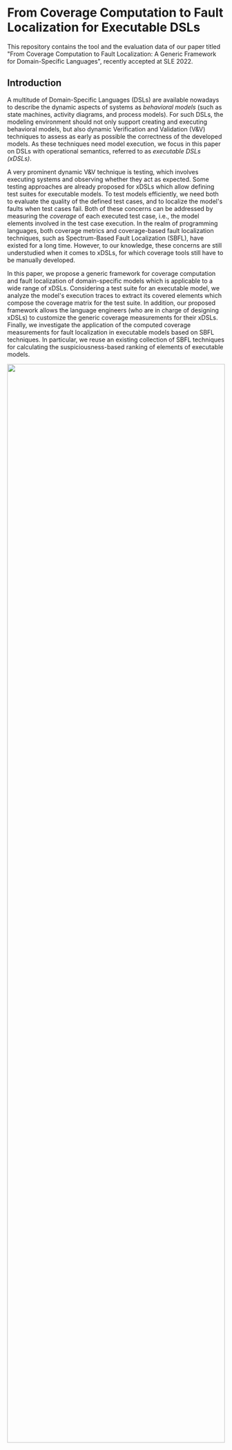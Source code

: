 # From Coverage Computation to Fault Localization for Executable DSLs
This repository contains the tool and the evaluation data of our paper titled "From Coverage Computation to Fault Localization: A Generic Framework for Domain-Specific Languages", recently accepted at SLE 2022.

## Introduction
A multitude of Domain-Specific Languages (DSLs) are available nowadays to describe the dynamic aspects of systems as *behavioral models*
(such as state machines, activity diagrams, and process models).
For such DSLs, the modeling environment should not only support creating and executing behavioral models, but also dynamic Verification and Validation (V&V) techniques to assess as early as possible the correctness of the developed models. As these techniques need model execution, we focus in this paper on DSLs with operational semantics, referred to as *executable DSLs (xDSLs)*.

A very prominent dynamic V&V technique is testing, which involves executing systems and observing whether they act as expected. 
Some testing approaches are already proposed for xDSLs which allow defining test suites for executable models.
To test models efficiently, we need both to evaluate the quality of the defined test cases, and to localize the model's faults when test cases fail.
Both of these concerns can be addressed by measuring the *coverage* of each executed test case, i.e., the model elements involved in the test case execution. 
In the realm of programming languages, both coverage metrics and coverage-based fault localization techniques, such as Spectrum-Based Fault Localization (SBFL), have existed for a long time.
However, to our knowledge, these concerns are still understudied when it comes to xDSLs, for which coverage tools still have to be manually developed.

In this paper, we propose a generic framework for coverage computation and fault localization of domain-specific models which is applicable to a wide range of xDSLs.
Considering a test suite for an executable model, we analyze the model's execution traces to extract its covered elements which compose the coverage matrix for the test suite.
In addition, our proposed framework allows the language engineers (who are in charge of designing xDSLs) to customize the generic coverage measurements for their xDSLs. 
Finally, we investigate the application of the computed coverage measurements for fault localization in executable models based on SBFL techniques. In particular, we reuse an existing collection of SBFL techniques for calculating the suspiciousness-based ranking of elements of executable models.

<p align="center">
    <img src="Screenshots/Overview.jpg"  width="100%" height="80%">
</p>

This repository contains our provided tool built atop the Eclipse GEMOC Studio.
We also conducted an empirical evaluation of our approach for four different xDSLs to assess its applicability. 
In total, we wrote 294 test cases for 21 executable models with sizes ranging from 7 to 571 elements.
We injected faults into these executable models using [WODEL model mutation tool](https://gomezabajo.github.io/Wodel/) and we executed our approach for 1261 mutants of the executable models.
We observed that meaningful coverage matrices can be automatically constructed for the test suites of all examined mutants and that it allows the application of existing SBFL techniques for successfully tracking the faulty model elements, thus demonstrating the usefulness of the generically computed coverage measurements.

## Overview
1.	*Tool*: a set of eclipse plugins
- **coverage_Tool**: the coverage computation tool (`coverage.computation` plugin) and the textual syntax of the DSL-Specific Coverage metalanguage.
- **faultLocalization_Tool**: the fault localization tool (`faultLocalization` plugin).
- **testing_tool**: the plugins of our testing framework that are used for the definition and execution of the test cases for executable models (To access the latest version of them, use the [main repository](https://gitlab.univ-nantes.fr/naomod/faezeh-public/xtdl)).
2. *xDSLs*: the implementation of four Executable Domain-Specific Languages (xDSLs) of our case study, including:
    
    2.1. **xFSM** (taken from [GEMOC official samples](https://github.com/eclipse/gemoc-studio/tree/master/official_samples/K3FSM))

    2.2. **xArduino** (inspired from [Arduino Designer Project](https://github.com/mbats/arduino))

    2.3. **xPSSM** (taken from [examples of behavioral interface project](https://github.com/tetrabox/examples-behavioral-interface/tree/master/languages/statemachines))

    2.4. **xMiniJava** (inspired from [MiniJava project](https://www.cambridge.org/resources/052182060X) and taken from [MiniJava implementation in GEMOC](https://github.com/gemoc/minijava))
    
    The implementation of xDSLs involves several projects:

- <u>Abstract Syntax</u>: containing the `Ecore` metamodel of the xDSL and the java code generated from it using the `.genmodel` file.
- <u>Operational Semantics</u>: containing the interpreter of the xDSL implemented in `Xtend`.
- <u>Behavioral Interface</u>: containing a `.bi` file that is the interface of the xDSL and a java class that do the setups, so GEMOC engines can find and use the interface (Please note that only *xArduino* and *xPSSM* have such an interface)
- <u>Coverage Rules</u>: definition of a set of DSL-Specific coverage rules in a `.cov` file (Please note that the *xFSM* does not have any coverage rule)
- <u>Executable DSL</u>: containing a `.dsl` file that specifies the name of the xdsl, the path to the `.ecore` file, the list of execution rules of the operational semantics, the id of the behavioral interface project, and the path to the coverage rules.
- <u>Mutation Operators</u>: containing a `.mutator` file which includes the mutation operators defined for the xDSL using [WODEL language](https://gomezabajo.github.io/Wodel/)

    **NOTE**: Currently, we do not provide any graphical syntax for the xDSLs.

3.	*xModels&Tests*: the executable models conforming to each xDSL, a set of mutants generated for each of them (by applying the provided mutation operators using WODEL mutant generator), and a test project containing a test suite along with its execution result and its coverage report (under `result_coverage` directory).

    **NOTE**: There are also Excel files containing data related to the evaluation of the `fault localization` component.

4. *Evaluation*: 
- a tool for evaluating both coverage and fault localization tools (`org.imt.sbfl.evaluation` plugin) to answer the first and the third research questions of the paper.
- *Data4CodeCover*: the equivalent java implementation of the xMiniJava models (taken from [here](https://www.cambridge.org/resources/052182060X/#programs)), and the JUnit tests corresponding to the xMiniJava tests. This data is used to compute the statement coverage of the JUnit tests with [CodeCover](http://codecover.org/index.html) tool to answer the second research question of the paper.
- An Excel file containing detailed data of the paper’s evaluation.

## Setup
**Requirements**: 
- *Operating System*: Windows 10
- Java 16
- GEMOC Studio Version 3.5.0: https://gemoc.org/download.html
- TDL: https://tdl.etsi.org/eclipse/latest/ (TDL Metamodel Version 1.4.0)

After downloading GEMOC Studio, unzip the folder and run it:
1.	Run `GemocStudio` application

    <p align="center">
        <img src="Screenshots/runGemoc.png"  width="80%" height="60%">
    </p>

    If it shows an error related to the incompatible java versions, you need to edit the `.ini` file (the `GemocSudio configuration settings` file as shown in the above picture under the `GemocStudio application`) and add the path of your installed java using `-vm` key right before the `-vmargs` key. For example,
    
        -vm
        C:/Program Files/Java/jdk-16.0.2/bin/javaw.exe
        -vmargs
        ...


2.	It asks for a workspace, either select an existing workspace or a new folder, then select `Launch`

<p align="center">
    <img src="Screenshots/selectWorkspace.png"  width="60%" height="50%">
</p>

3.	You need to install TDL using the provided update site. To do this, go to the `Help` menu and select `Install new Software`. Add the TDL update site and click on `Next`. Accept the license and follow the steps. At the end, it asks to restart the workspace.

    <p align="center">
        <img src="Screenshots/installTDL.png"  width="70%" height="50%">
    </p>
    
    You may receive an error as "Cannot perform the operation" for two plugins: `converters to/from TDL` and `TDL graphical editor`. In this case, Eclipse will suggest skipping their installation and installing everything else. You can continue with this option as these two plugins are not necessary for our tool.

4.	An empty workspace will be shown. Import the projects from the `Tool` directory using `Import projects` option shown in the `Project Explorer` or from `File` menu -> `Import` -> `Existing Projects into Workspace` -> `Select Root Directory` (browse to the **Tool** directory) -> `Select Folder` -> `Finish`.

<p align="center">
    <img src="Screenshots/importProjects.png"  width="70%" height="70%">
</p>
  
**NOTE**: In our case study, we experimented our tool on four xDSLs. In this document, we will show how to run the experiment for the xArduino as it was also the running example of the paper. Nevertheless, you can follow the same steps for the other xDSLs.

## Usage
1.	Import the xArduino implementation from the `xDSLs/xArduino` directory in the same way described in the previous step. At the end, your project explorer should be as following picture:

<p align="center">
    <img src="Screenshots/projectExplorer.png"  width="40%" height="50%">
</p>

2. To deploy the tool and the xArduino DSL, we should run this workspace using `Eclipse Application` run configuration. To do this, follow: `Run` -> `Run Configurations` -> choose `Eclipse Application` from the list of available configurations and double click to create an instance of it. You can optionally change the default name and the `workspace data location` of this configuration instance. Finally, press `Run` to open a new Eclipse instance.

    <p align="center">
        <img src="Screenshots/runConfiguration.png"  width="80%" height="60%">
    </p>

    **Note**: The `workspace data location` defines the path to the workspace of the newly opened Eclipse instance.  

3. In the new Eclipse instance, import those projects from the `xModels&Tests` directory that you would like to try the tool for them. Here, we imported the projects related to the running example of the paper from the `xModels&Tests/XArduino-data` directory as follows:
- `Arduino.RunningExample_Model` project containing `runningExample_withDefect.model` that is an example Arduino xModel. It has a defect since the alarm is not ringing as expected when the sensor detects an obstacle (it is highlighted in red where alarm1 is mistakenly set to 1).
    
    <p align="center">
        <img src="Screenshots/xArduino-model.jpg"  width="40%" height="40%">
    </p>

    **NOTE**: Please note that the model is an XMI file and there is no graphical model in the `Arduino.RunningExample_Model` project such as the one shown in the above figure. We use the above figure just to make it more understandable for this tutorial. 
    To open the model using Tree editor, right-click on the `runningExample_withDefect.model` file, `Open with` -> `Other` -> `Sample Reflective Ecore Model Editor` -> `OK`.

- `Arduino.RunningExample_Test` project containing:

    a)	`testSuite.tdlan2`: a test suite for the model comprising 4 test cases, one of those briefly drawn in the following Figure and completely shown in the next tool screenshot using TDL textual syntax.
    
    <p align="center">
        <img src="Screenshots/xArduino-test.jpg"  width="40%" height="40%">
    </p>

    b)	`result_coverage/../testReport.xmi`: the result of test suite execution on the model.
    
    c)	`result_coverage/../testCoverage.xmi`: the result of coverage computation for the executed test suite.

    d) a copy of the executed test suite and a copy of the executed model under test for each executed test case. The elements of these copied models are referenced by the `testReport.xmi` and the `testCoverage.xmi` files. We copy them to make the report and the coverage files independent from the future changes of the test suite and the tested model.

    **NOTE**: The two files explained in (b) and (c) are indeed the output of our tool. We provided them here to be used during the evaluation of the tool, to check if the tool behaves as expected.

    <p align="center">
        <img src="Screenshots/importModel&tests.png">
    </p>

4. Run the test suite on the model by right clicking on the launcher file `/Arduino.RunningExample_Test/launcher/run-test.launch`-> `Run As` -> `run-test`.

    <p align="center">
        <img src="Screenshots/howToRunTest.png">
    </p>

    **NOTE**: We provided this launcher file for the sake of usage simplicity. If you had a new test suite and you would like to run it using the tool, the following steps must be followed:
    Right-click on your test suite (.tdlan2 file) -> `Run As` -> `Run Configurations...` -> select `Executable model with GEMOC Java engine` from the list of configurations on the left pane -> double click to create an instance of it -> `Browse` to locate your test suite file and set it as the `Model to execute` -> from the list of `Languages`, select `org.imt.xtdl.XTdl` that is the testing language of [[1]](https://faezeh-kh.github.io/publication/sosym22/) -> `Browse` to set the value of `Main method` and `Main model element path` (there will be only one option to select)

    <p align="center">
        <img src="Screenshots/testRunConfiguration.png" width="60%" height="40%">
    </p>

    From the `Engine Addons` tab, you can request the tool to save the test execution result and the test coverage measurements as XMI files.

    <p align="center">
        <img src="Screenshots/addOns.png" width="60%" height="40%">
    </p>

    Finally, press `Run` to execute the test suite.

5.	When the test execution finishes, in the `Default MessagingSystem Console`, a message as *“Test suite execution has been finished successfully.”* must be shown followed by the coverage computation result. 
Also, you can see a new folder as "gemoc-gen" under `Arduino.RunningExample_Test` project which contains the execution result (i.e., the files described above in 3.b, 3.c, and 3.d steps).

    <p align="center">
        <img src="Screenshots/testExecution.png">
    </p>

6. Our tool also provides a set of graphical views to display the results. You can open each one of them from the `Window` menu -> `Show View` -> `Other` -> `TDL`.
   <p align="center">
        <img src="Screenshots/views.png" width="30%" height="40%">
    </p>
- *Test Results*
    <p align="center">
        <img src="Screenshots/testResultView.png" width="70%" height="40%">
    </p>
- *Coverage*
    <p align="center">
        <img src="Screenshots/testCoverageView.png" width="70%" height="40%">
    </p>
- *Fault Localization*: At first that no SBFL technique is selected, the `Susp` and `Rank` columns are empty.
  
    <p align="center">
        <img src="Screenshots/flView-initial.png" width="70%" height="40%">
    </p>

    Once you select a technique from the list (e.g., here we selected `phi` technique), the suspiciousness score and the rank of each model element will be calculated and immediately shown in the view. Here based on `phi` technique, the score of the defected element is 1.0 and its rank is 1.
    <p align="center">
        <img src="Screenshots/flView-final.png" width="70%" height="40%">
    </p>

## Acknowledgment
This work has received funding from the [EU H2020 research project Lowcomote](https://www.lowcomote.eu/), under the Marie Sk\l{}odowska Curie grant agreement No 813884.
It is also partially funded by the Austrian Science Fund (P 30525-N31) and by the Austrian Federal Ministry for Digital and Economic Affairs and the National Foundation for Research, Technology and Development (CDG).
